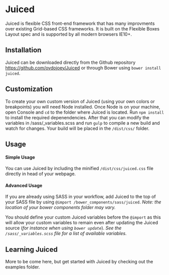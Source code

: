 # Juiced

Juiced is flexible CSS front-end framework that has many improvments over 
existing Grid-based CSS frameworks.  It is built on the Flexible Boxes
 Layout spec and is supported by all modern browsers IE10+.


## Installation

Juiced can be downloaded directly from the Github repository <https://github.com/ovdojoey/Juiced> or through Bower using `bower install juiced`.  


## Customization

To create your own custom version of Juiced (using your own colors or breakpoints) you will need Node installed.  Once Node is on your machine, open Console and `cd` to the folder where Juiced is located. Run `npm install` to install the required depenendencies.  After that you can modify the variables in /sass/_variables.scss and run `gulp` to compile a new build and watch for changes.  Your  build will be placed in the `/dist/css/` folder.

## Usage

#### Simple Usage
You can use Juiced by including the minified `/dist/css/juiced.css` file directly in head of your webpage.

#### Advanced Usage

If you are already using SASS in your workflow, add Juiced to the top of your SASS file by using `@import /bower_components/sass/juiced`. *Note: the location of your bower components folder may vary.*  

You should define your custom Juiced variables before the `@import` as this will allow your custom variables to remain even after updating the Juiced source (*for instance when using `bower update`*).  *See the `/sass/_variables.scss` file for a list of available variables.*

## Learning Juiced
More to be come here, but get started with Juiced by checking out the examples folder.